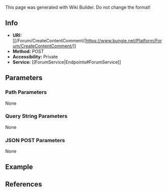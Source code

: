 <span class="wiki-builder">This page was generated with Wiki Builder. Do not change the format!</span>

## Info

* **URI:** [[/Forum/CreateContentComment/|https://www.bungie.net/Platform/Forum/CreateContentComment/]]
* **Method:** POST
* **Accessibility:** Private
* **Service:** [[ForumService|Endpoints#ForumService]]

## Parameters
### Path Parameters
None

### Query String Parameters
None

### JSON POST Parameters
None

## Example


## References
